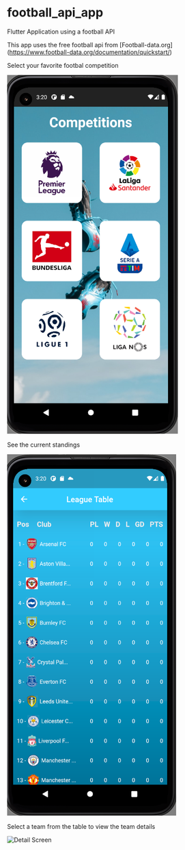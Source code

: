 # football_api_app
Flutter Application using a football API

This app uses the free football api from [Football-data.org] (https://www.football-data.org/documentation/quickstart/)

Select your favorite footbal competition

![HomeScreen](images/competitions.png)

See the current standings 

![Table screen](images/tables.png)

Select a team from the table to view the team details

![ Detail Screen](images/detail.png)  
